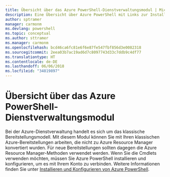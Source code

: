 ```yaml
---
title: Übersicht über das Azure PowerShell-Dienstverwaltungsmodul | Microsoft-Dokumentation
description: Eine Übersicht über Azure PowerShell mit Links zur Installation und Konfiguration.
author: sptramer
manager: carmonm
ms.devlang: powershell
ms.topic: conceptual
ms.author: sttramer
ms.manager: carmonm
ms.openlocfilehash: bcd46ca6fc81e6f6e87fe547fbf856d3e0082318
ms.sourcegitcommit: 2eea03b7ac19ad6d7c8097743d33c7ddb9c4df77
ms.translationtype: HT
ms.contentlocale: de-DE
ms.lasthandoff: 06/06/2018
ms.locfileid: "34819897"
---
```

# <a name="overview-of-the-azure-powershell-service-management-module"></a>Übersicht über das Azure PowerShell-Dienstverwaltungsmodul

Bei der Azure-Dienstverwaltung handelt es sich um das klassische Bereitstellungsmodell. Mit diesem Modul können Sie mit Ihren klassischen Azure-Bereitstellungen arbeiten, die nicht zu Azure Resource Manager konvertiert wurden. Für neue Bereitstellungen sollten dagegen die Azure Resource Manager-Methoden verwendet werden. Wenn Sie die Cmdlets verwenden möchten, müssen Sie Azure PowerShell installieren und konfigurieren, um es mit Ihrem Konto zu verbinden. Weitere Informationen finden Sie unter [Installieren und Konfigurieren von Azure PowerShell](install-azure-ps.md).
